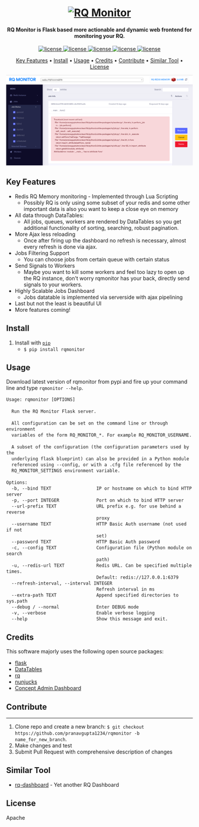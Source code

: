 <h1 align="center">
  <br>
  <a href="#"><img src="https://raw.githubusercontent.com/pranavgupta1234/rqmonitor/master/img/rqmonitor.png" alt="RQ Monitor" height="300" width="300"></a>
  <br>
</h1>

<h4 align="center">RQ Monitor is Flask based more actionable and dynamic web frontend for monitoring your RQ.</h4>

<p align="center">
  <a href="https://opensource.org/licenses/Apache-2.0">
    <img src="https://img.shields.io/badge/License-Apache%202.0-blue.svg" alt="license">
  </a>
  <a href="https://pypi.org/project/rqmonitor/">
    <img src="https://img.shields.io/pypi/v/rqmonitor.svg?label=rqmonitor" alt="license">
  </a>
  <a href="https://pypi.org/project/rqmonitor/">
    <img src="https://img.shields.io/pypi/pyversions/rqmonitor.svg" alt="license">
  </a>
  <a href="https://github.com/pranavgupta1234/rqmonitor/issues">
    <img src="https://img.shields.io/github/issues/pranavgupta1234/rqmonitor.svg" alt="license">
  </a>
  <a href="https://github.com/pranavgupta1234/rqmonitor/pulls">
    <img src="https://img.shields.io/github/issues-pr/pranavgupta1234/rqmonitor.svg" alt="license">
  </a>
</p>

<p align="center">
  <a href="#key-features">Key Features</a> •
  <a href="#install">Install</a> •
  <a href="#usage">Usage</a> •
  <a href="#credits">Credits</a> •
  <a href="#contribute">Contribute</a> •
  <a href="#similar-tool">Similar Tool</a> •
  <a href="#license">License</a>
</p>

![screenshot](img/demo.png)

## Key Features

* Redis RQ Memory monitoring - Implemented through Lua Scripting
  - Possibly RQ is only using some subset of your redis and some other important data is also you want to keep a close eye on memory
* All data through DataTables:
  - All jobs, queues, workers are rendered by DataTables so you get additional functionality of sorting, searching, robust pagination.
* More Ajax less reloading
  - Once after firing up the dashboard no refresh is necessary, almost every refresh is done via ajax.  
* Jobs Filtering Support
  - You can choose jobs from certain queue with certain status
* Send Signals to Workers
  - Maybe you want to kill some workers and feel too lazy to open up the RQ instance, don't worry rqmonitor has your back, directly send signals to your workers.
* Highly Scalable Jobs Dashboard
  - Jobs datatable is implemented via serverside with ajax pipelining 
* Last but not the least is beautiful UI
* More features coming!


## Install

1. Install with [`pip`](https://pypi.org/project/rqmonitor/)
    + `$ pip install rqmonitor`


## Usage

Download latest version of rqmonitor from pypi and fire up your command line and type `rqmonitor --help`.

```
Usage: rqmonitor [OPTIONS]

  Run the RQ Monitor Flask server.

  All configuration can be set on the command line or through environment
  variables of the form RQ_MONITOR_*. For example RQ_MONITOR_USERNAME.

  A subset of the configuration (the configuration parameters used by the
  underlying flask blueprint) can also be provided in a Python module
  referenced using --config, or with a .cfg file referenced by the
  RQ_MONITOR_SETTINGS environment variable.

Options:
  -b, --bind TEXT                 IP or hostname on which to bind HTTP server
  -p, --port INTEGER              Port on which to bind HTTP server
  --url-prefix TEXT               URL prefix e.g. for use behind a reverse
                                  proxy
  --username TEXT                 HTTP Basic Auth username (not used if not
                                  set)
  --password TEXT                 HTTP Basic Auth password
  -c, --config TEXT               Configuration file (Python module on search
                                  path)
  -u, --redis-url TEXT            Redis URL. Can be specified multiple times.
                                  Default: redis://127.0.0.1:6379
  --refresh-interval, --interval INTEGER
                                  Refresh interval in ms
  --extra-path TEXT               Append specified directories to sys.path
  --debug / --normal              Enter DEBUG mode
  -v, --verbose                   Enable verbose logging
  --help                          Show this message and exit.
```




## Credits

This software majorly uses the following open source packages:

- [flask](https://github.com/pallets/flask)
- [DataTables](https://github.com/DataTables/DataTables)
- [rq](https://github.com/rq/rq)
- [nunjucks](https://mozilla.github.io/nunjucks/)
- [Concept Admin Dashboard](https://github.com/puikinsh/concept)


## Contribute
---

1. Clone repo and create a new branch: `$ git checkout https://github.com/pranavgupta1234/rqmonitor -b name_for_new_branch`.
2. Make changes and test
3. Submit Pull Request with comprehensive description of changes


## Similar Tool

- [rq-dashboard](https://github.com/Parallels/rq-dashboard) - Yet another RQ Dashboard


## License

Apache
